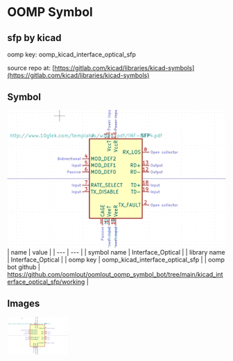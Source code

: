 # OOMP Symbol  
## sfp  by kicad  
  
oomp key: oomp_kicad_interface_optical_sfp  
  
source repo at: [https://gitlab.com/kicad/libraries/kicad-symbols](https://gitlab.com/kicad/libraries/kicad-symbols)  
## Symbol  
  
[![working.png](working_600.png)](working.png)  
| name | value | 
| --- | --- | 
| symbol name | Interface_Optical | 
| library name | Interface_Optical | 
| oomp key | oomp_kicad_interface_optical_sfp | 
| oomp bot github | https://github.com/oomlout/oomlout_oomp_symbol_bot/tree/main/kicad_interface_optical_sfp/working | 
## Images  
  
[![working.png](working_140.png)](working.png)  
